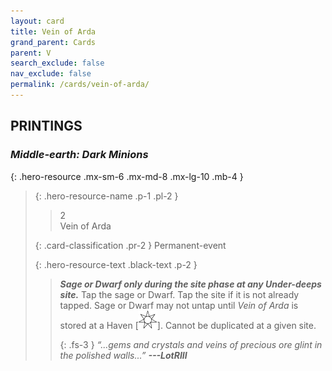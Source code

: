 ```yaml
---
layout: card
title: Vein of Arda
grand_parent: Cards
parent: V
search_exclude: false
nav_exclude: false
permalink: /cards/vein-of-arda/
---
```


## PRINTINGS


### _Middle-earth: Dark Minions_

{: .hero-resource .mx-sm-6 .mx-md-8 .mx-lg-10 .mb-4 }
> {: .hero-resource-name .p-1 .pl-2 }
> > <div class="card-mp">2</div>
> > <div class="card-name">Vein of Arda</div>
>
> {: .card-classification .pr-2 }
> Permanent-event
>
> {: .hero-resource-text .black-text .p-2 }
> > ***Sage or Dwarf only during the site phase at any Under-deeps site.*** Tap the sage or Dwarf. Tap the site if it is not already tapped. Sage or Dwarf may not untap until _Vein of Arda_ is stored at a Haven <nobr>[<img src="/assets/images/free-haven.svg">]</nobr>. Cannot be duplicated at a given site. 
> > 
> > {: .fs-3 } 
> > _“...gems and crystals and veins of precious ore glint in the polished walls...”_ ***---&#65279;LotRIII*** 
> 
